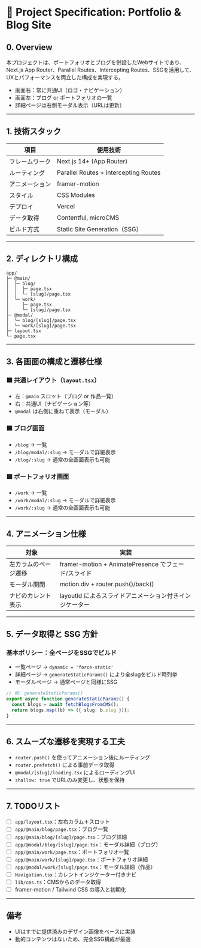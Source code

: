 # 📘 Project Specification: Portfolio & Blog Site

## 0. Overview

本プロジェクトは、ポートフォリオとブログを併設したWebサイトであり、  
Next.js App Router、Parallel Routes、Intercepting Routes、SSGを活用して、  
UXとパフォーマンスを両立した構成を実現する。

- 画面右：常に共通UI（ロゴ・ナビゲーション）
- 画面左：ブログ or ポートフォリオの一覧
- 詳細ページは右側モーダル表示（URLは更新）

---

## 1. 技術スタック

| 項目 | 使用技術 |
|------|----------|
| フレームワーク | Next.js 14+ (App Router) |
| ルーティング | Parallel Routes + Intercepting Routes |
| アニメーション | framer-motion |
| スタイル | CSS Modules |
| デプロイ | Vercel |
| データ取得 | Contentful, microCMS |
| ビルド方式 | Static Site Generation（SSG）|

---

## 2. ディレクトリ構成

```
app/
├─ @main/
│  ├─ blog/
│  │  ├─ page.tsx
│  │  └─ [slug]/page.tsx
│  └─ work/
│     ├─ page.tsx
│     └─ [slug]/page.tsx
├─ @modal/
│  └─ blog/[slug]/page.tsx
│  └─ work/[slug]/page.tsx
├─ layout.tsx
└─ page.tsx
```

---

## 3. 各画面の構成と遷移仕様

### 🟪 共通レイアウト（`layout.tsx`）

- 左：`@main` スロット（ブログ or 作品一覧）
- 右：共通UI（ナビゲーション等）
- `@modal` は右側に重ねて表示（モーダル）

### 🟦 ブログ画面

- `/blog` → 一覧
- `/blog/modal/:slug` → モーダルで詳細表示
- `/blog/:slug` → 通常の全画面表示も可能

### 🟥 ポートフォリオ画面

- `/work` → 一覧
- `/work/modal/:slug` → モーダルで詳細表示
- `/work/:slug` → 通常の全画面表示も可能

---

## 4. アニメーション仕様

| 対象 | 実装 |
|------|------|
| 左カラムのページ遷移 | framer-motion + AnimatePresence でフェード/スライド |
| モーダル開閉 | motion.div + router.push()/back() |
| ナビのカレント表示 | layoutId によるスライドアニメーション付きインジケーター |

---

## 5. データ取得と SSG 方針

### 基本ポリシー：全ページをSSGでビルド

- 一覧ページ → `dynamic = 'force-static'`
- 詳細ページ → `generateStaticParams()` により全slugをビルド時列挙
- モーダルページ → 通常ページと同様にSSG

```ts
// 例: generateStaticParams()
export async function generateStaticParams() {
  const blogs = await fetchBlogsFromCMS();
  return blogs.map((b) => ({ slug: b.slug }));
}
```

---

## 6. スムーズな遷移を実現する工夫

- `router.push()` を使ってアニメーション後にルーティング
- `router.prefetch()` による事前データ取得
- `@modal/[slug]/loading.tsx` によるローディングUI
- `shallow: true` でURLのみ変更し、状態を保持

---

## 7. TODOリスト

- [ ] `app/layout.tsx`：左右カラム＋スロット
- [ ] `app/@main/blog/page.tsx`：ブログ一覧
- [ ] `app/@main/blog/[slug]/page.tsx`：ブログ詳細
- [ ] `app/@modal/blog/[slug]/page.tsx`：モーダル詳細（ブログ）
- [ ] `app/@main/work/page.tsx`：ポートフォリオ一覧
- [ ] `app/@main/work/[slug]/page.tsx`：ポートフォリオ詳細
- [ ] `app/@modal/work/[slug]/page.tsx`：モーダル詳細（作品）
- [ ] `Navigation.tsx`：カレントインジケーター付きナビ
- [ ] `lib/cms.ts`：CMSからのデータ取得
- [ ] framer-motion / Tailwind CSS の導入と初期化

---

## 備考

- UIはすでに提供済みのデザイン画像をベースに実装
- 動的コンテンツはないため、完全SSG構成が最適
